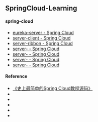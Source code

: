## SpringCloud-Learning

#### spring-cloud
* [eureka-server - Spring Cloud](https://github.com/ZzzLJ/SpringCloud-Learning/blob/master/eureka-server/RADEME.md)
* [server-client - Spring Cloud](https://github.com/ZzzLJ/SpringCloud-Learning/blob/master/server-client/RADEME.md)
* [server-ribbon - Spring Cloud](https://github.com/ZzzLJ/SpringCloud-Learning/blob/master/server-ribbon/RADEME.md)
* [server- - Spring Cloud](https://github.com/ZzzLJ/SpringCloud-Learning/blob/master/springcloud-/RADEME.md)
* [server- - Spring Cloud](https://github.com/ZzzLJ/SpringCloud-Learning/blob/master/springcloud-/RADEME.md)
* [server- - Spring Cloud](https://github.com/ZzzLJ/SpringCloud-Learning/blob/master/springcloud-/RADEME.md)
* [server- - Spring Cloud](https://github.com/ZzzLJ/SpringCloud-Learning/blob/master/springcloud-/RADEME.md)

#### Reference
* [《史上最简单的Spring Cloud教程源码》](https://github.com/forezp/SpringCloudLearning)
* []()
* []()
* []()
* []()
* []()
